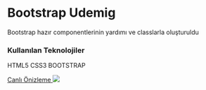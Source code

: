 <h1> Bootstrap Udemig</h1>
<p>Bootstrap hazır componentlerinin yardımı ve classlarla oluşturuldu <p>
<h3>Kullanılan Teknolojiler</h3>
<p>HTML5 CSS3 BOOTSTRAP</p>
<a href="https://udemig.netlify.app/">Canlı Önizleme </a>
<img src="/images/onizleme.gif">
